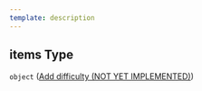 ```yaml
---
template: description
---
```


## items Type

`object` ([Add difficulty (NOT YET IMPLEMENTED)](generic-properties-root-add-difficulty-properties-add-difficulty-add-difficulty-not-yet-implemented.md))

